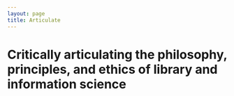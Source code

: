 ```yaml
---
layout: page
title: Articulate
---
```

# Critically articulating the philosophy, principles, and ethics of library and information science

